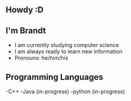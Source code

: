 ## Howdy :D

## I'm Brandt

- I am currently studying computer science
- I am always ready to learn new information
- Pronouns: he/him/his

## Programming Languages
-C++
-Java (in-progress)
-python (in-progress)


<!--
**RaisinBrandt/RaisinBrandt** is a ✨ _special_ ✨ repository because its `README.md` (this file) appears on your GitHub profile.

Here are some ideas to get you started:

- 🔭 I’m currently working on ...
- 🌱 I’m currently learning ...
- 👯 I’m looking to collaborate on ...
- 🤔 I’m looking for help with ...
- 💬 Ask me about ...
- 📫 How to reach me: ...
- 😄 Pronouns: ...
- ⚡ Fun fact: ...
-->
